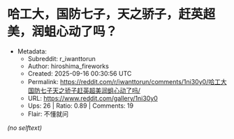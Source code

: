 # 哈工大，国防七子，天之骄子，赶英超美，润蛆心动了吗？

- Metadata:
  - Subreddit: r_iwanttorun
  - Author: hiroshima_fireworks
  - Created: 2025-09-16 00:30:56 UTC
  - Permalink: https://reddit.com/r/iwanttorun/comments/1ni30y0/哈工大国防七子天之骄子赶英超美润蛆心动了吗/
  - URL: https://www.reddit.com/gallery/1ni30y0
  - Ups: 26 | Ratio: 0.89 | Comments: 19
  - Flair: 不懂就问

_(no selftext)_
